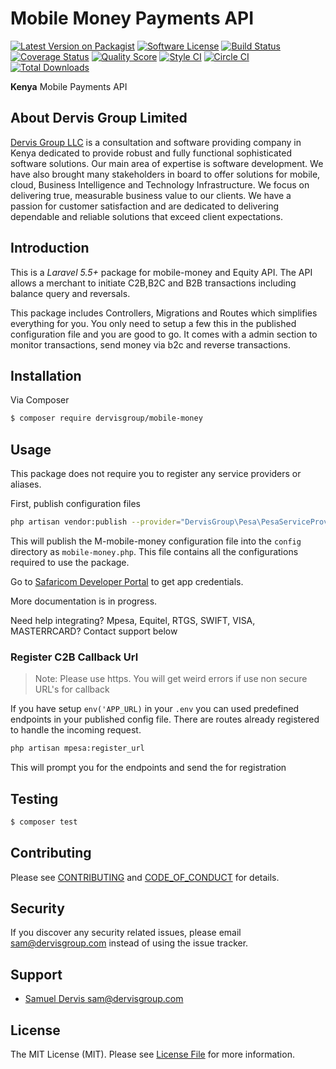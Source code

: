 # Mobile Money Payments API

[![Latest Version on Packagist][ico-version]][link-packagist]
[![Software License][ico-license]](LICENSE.md)
[![Build Status][ico-travis]][link-travis]
[![Coverage Status][ico-scrutinizer]][link-scrutinizer]
[![Quality Score][ico-code-quality]][link-code-quality]
[![Style CI][ico-style-ci]][link-style-ci]
[![Circle CI][ico-circle-ci]][link-circle-ci]
[![Total Downloads][ico-downloads]][link-downloads]

**Kenya** Mobile Payments API
## About Dervis Group Limited

[Dervis Group LLC](https://dervisgroup.com) is a consultation and software providing company in Kenya dedicated to provide robust and fully functional sophisticated software solutions. Our main area of expertise is software development. We have also brought many stakeholders in board to offer solutions for mobile, cloud, Business Intelligence and  Technology Infrastructure. We focus on delivering true, measurable business value to our clients. We have a passion for customer satisfaction and are dedicated to delivering dependable and reliable solutions that exceed client expectations.

## Introduction

This is a *Laravel 5.5+* package for mobile-money and Equity API. 
The API allows a merchant to initiate C2B,B2C and B2B transactions including balance query and reversals.

This package includes Controllers, Migrations and Routes which simplifies everything for you.
You only need to setup a few this in the published configuration file and you are good to go.
It comes with a admin section to monitor transactions, send money via b2c and reverse transactions.

## Installation

Via Composer

``` bash
$ composer require dervisgroup/mobile-money
```

## Usage

This package does not require you to register any service providers or aliases.

First, publish configuration files
```bash
php artisan vendor:publish --provider="DervisGroup\Pesa\PesaServiceProvider"
```
This will publish the M-mobile-money configuration file into the `config` directory as
`mobile-money.php`. 
This file contains all the configurations required to use the package. 

Go to [Safaricom Developer Portal](https://developer.safaricom.co.ke) to get app credentials.

More documentation is in progress.

Need help integrating?  Mpesa, Equitel, RTGS, SWIFT, VISA, MASTERRCARD? Contact support below

### Register C2B Callback Url

> Note: Please use https. You will get weird errors if use non secure URL's for callback

If you have setup `env('APP_URL)` in your ``.env`` you can used predefined endpoints in your published config file.
There are routes already registered to handle the incoming request.
```bash
php artisan mpesa:register_url
```
This will prompt you for the endpoints and send the for registration

## Testing

``` bash
$ composer test
```

## Contributing

Please see [CONTRIBUTING](CONTRIBUTING.md) and [CODE_OF_CONDUCT](CODE_OF_CONDUCT.md) for details.

## Security

If you discover any security related issues, please email sam@dervisgroup.com instead of using the issue tracker.

## Support

- [Samuel Dervis <sam@dervisgroup.com>][link-author]

## License

The MIT License (MIT). Please see [License File](LICENSE.md) for more information.

[ico-version]: https://img.shields.io/packagist/v/dervisgroup/mobile-money.svg?style=flat-square
[ico-license]: https://img.shields.io/badge/license-MIT-brightgreen.svg?style=flat-square
[ico-travis]: https://img.shields.io/travis/dervisgroup/mobile-money/master.svg?style=flat-square
[ico-style-ci]: https://styleci.io/repos/122853134/shield?branch=master
[ico-circle-ci]: https://circleci.com/gh/dervisgroup/mobile-money.png?style=shield
[ico-scrutinizer]: https://img.shields.io/scrutinizer/coverage/g/dervisgroup/mobile-money.svg?style=flat-square
[ico-code-quality]: https://img.shields.io/scrutinizer/g/dervisgroup/mobile-money.svg?style=flat-square
[ico-downloads]: https://img.shields.io/packagist/dt/dervisgroup/mobile-money.svg?style=flat-square

[link-packagist]: https://packagist.org/packages/dervisgroup/mobile-money
[link-travis]: https://travis-ci.org/dervisgroup/mobile-money
[link-circle-ci]: https://circleci.com/gh/dervisgroup/mobile-money
[link-scrutinizer]: https://scrutinizer-ci.com/g/dervisgroup/mobile-money/code-structure
[link-code-quality]: https://scrutinizer-ci.com/g/dervisgroup/mobile-money
[link-downloads]: https://packagist.org/packages/dervisgroup/mobile-money
[link-style-ci]: https://styleci.io/repos/122853134
[link-author]: https://github.com/dervisgroup
[link-contributors]: ../../contributors
